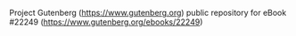 Project Gutenberg (https://www.gutenberg.org) public repository for eBook #22249 (https://www.gutenberg.org/ebooks/22249)
